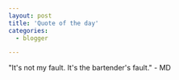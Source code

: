 ```yaml
---
layout: post
title: 'Quote of the day'
categories:
  - blogger

---
```


"It's not my fault.  It's the bartender's fault." - MD
